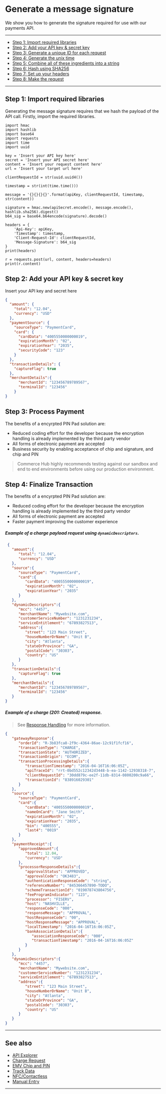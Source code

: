 # Generate a message signature


We show you how to generate the signature required for use with our payments API.

---
- [Step 1: Import required libraries](#step-1-import-required-libraries)
- [Step 2: Add your API key & secret key](#step-2-add-api-key-and-secret-key)
- [Step 3: Generate a unique ID for each request](#step-3-genetate-unique-id)
- [Step 4: Generate the unix time](#step-4-generate-unix-time)
- [Step 5: Combine all of these ingredients into a string](#step-5-combine-into-string)
- [Step 6: Hash using SHA256](#step-6-hash-using-sha256)
- [Step 7: Set up your headers](#step-7-set-up-headers)
- [Step 8: Make the request](#step-8-make-request)

---

## Step 1: Import required libraries
Generating the message signature requires that we hash the payload of the API call.
Firstly, import the required libraries.
```phyton
import hmac
import hashlib
import base64
import requests
import time
import uuid

key = 'Insert your API key here'
secret = 'Insert your API secret here'
content = 'Insert your request content here'
url = 'Insert your target url here'

clientRequestId = str(uuid.uuid4())

timestamp = str(int(time.time()))

message = '{}{}{}{}'.format(apiKey, clientRequestId, timestamp, str(content))

signature = hmac.new(apiSecret.encode(), message.encode(), hashlib.sha256).digest()
b64_sig = base64.b64encode(signature).decode()

headers = {
    'Api-Key': apiKey,
    'Timestamp': timestamp,
    'Client-Request-Id': clientRequestId,
    'Message-Signature': b64_sig
}
print(headers)

r = requests.post(url, content, headers=headers)
print(r.content)
```

## Step 2: Add your API key & secret key
Insert your API key and secret here

```json
{
  "amount": {
    "total": "12.04",
    "currency": "USD"
  },
  "paymentSource": {
    "sourceType": "PaymentCard",
    "card": {
      "cardData": "4005550000000019",
      "expirationMonth": "02",
      "expirationYear": "2035",
      "securityCode": "123"
    }
  },
  "transactionDetails": {
    "captureFlag": true
  },
  "merchantDetails":{
      "merchantId": "123456789789567",
      "terminalId": "123456"
    }
}
```

## Step 3: Process Payment
The benefits of a encyrpted PIN Pad solution are:
- Reduced coding effort for the developer because the encryption handling is already implemented by the third party vendor
- All forms of electronic payment are accepted
- Business security by enabling acceptance of chip and signature, and chip and PIN
<!-- theme: info -->
> Commerce Hub highly recommends testing against our sandbox and end to end environments before using our production environment.

## Step 4: Finalize Transaction
The benefits of a encyrpted PIN Pad solution are:
- Reduced coding effort for the developer because the encryption handling is already implemented by the third party vendor
- All forms of electronic payment are accepted
- Faster payment improving the customer experience
<!--
type: tab
titles: Request, Response
-->

##### Example of a charge payload request using `dynamicDescriptors`.

```json
 {
   "amount":{
      "total": "12.04",
      "currency": "USD"
   },
   "source":{
      "sourceType": "PaymentCard",
      "card":{
         "cardData": "4005550000000019",
         "expirationMonth": "02",
         "expirationYear": "2035"
      }
   },
   "dynamicDescriptors":{
      "mcc": "4457",
      "merchantName": "Mywebsite.com",
      "customerServiceNumber": "1231231234",
      "serviceEntitlement": "67893827513",
      "address":{
         "street": "123 Main Street",
         "houseNumberOrName": "Unit B",
         "city": "Atlanta",
         "stateOrProvince": "GA",
         "postalCode": "30303",
         "country": "US"
      }
   },
   "transactionDetails":{
      "captureFlag": true
   },
   "merchantDetails":{
      "merchantId": "123456789789567",
      "terminalId": "123456"
   }
}
```

<!--
type: tab
-->

##### Example of a charge (201: Created) response.

<!-- theme: info -->
> See [Response Handling](?path=docs/Resources/Guides/Response-Codes/Response-Handling.md) for more information.

```json
{
   "gatewayResponse":{
      "orderId": "R-3b83fca8-2f9c-4364-86ae-12c91f1fcf16",
      "transactionType": "CHARGE",
      "transactionState": "AUTHORIZED",
      "transactionOrigin": "ECOM",
      "transactionProcessingDetails":{
         "transactionTimestamp": "2016-04-16T16:06:05Z",
         "apiTraceId": "rrt-0bd552c12342d3448-b-ea-1142-12938318-7",
         "clientRequestId": "30dd879c-ee2f-11db-8314-0800200c9a66",
         "transactionId": "838916029301"
      }
   },
   "source":{
      "sourceType": "PaymentCard",
      "card":{
         "cardData": "4005550000000019",
         "nameOnCard": "Jane Smith",
         "expirationMonth": "02",
         "expirationYear": "2035",
         "bin": "400555",
         "last4": "0019"
      }
   },
   "paymentReceipt":{
      "approvedAmount":{
         "total": 12.04,
         "currency": "USD"
      },
      "processorResponseDetails":{
         "approvalStatus": "APPROVED",
         "approvalCode": "OK3483",
         "authenticationResponseCode": "string",
         "referenceNumber": "845366457890-TODO",
         "schemeTransactionId": "019078743804756",
         "feeProgramIndicator": "123",
         "processor": "FISERV",
         "host": "NASHVILLE",
         "responseCode": "000",
         "responseMessage": "APPROVAL",
         "hostResponseCode": "00",
         "hostResponseMessage": "APPROVAL",
         "localTimestamp": "2016-04-16T16:06:05Z",
         "bankAssociationDetails":{
            "associationResponseCode": "000",
            "transactionTimestamp": "2016-04-16T16:06:05Z"
         }
      }
   },
   "dynamicDescriptors":{
      "mcc": "4457",
      "merchantName": "Mywebsite.com",
      "customerServiceNumber": "1231231234",
      "serviceEntitlement": "67893827513",
      "address":{
         "street": "123 Main Street",
         "houseNumberOrName": "Unit B",
         "city": "Atlanta",
         "stateOrProvince": "GA",
         "postalCode": "30303",
         "country": "US"
      }
   }
}
```

<!-- type: tab-end -->


---
## See also
- [API Explorer](./api/?type=post&path=/payments/v1/charges)
- [Charge Request](?path=docs/Resources/API-Documents/Payments/Charges.md)
- [EMV Chip and PIN](?path=docs/In-Person/Encrypted-Payments/EMV.md)
- [Track Data](?path=docs/In-Person/Encrypted-Payments/Track.md)
- [NFC/Contactless](?path=docs/In-Person/Encrypted-Payments/Contactless.md)
- [Manual Entry](?path=docs/In-Person/Encrypted-Payments/Manual.md)


---
